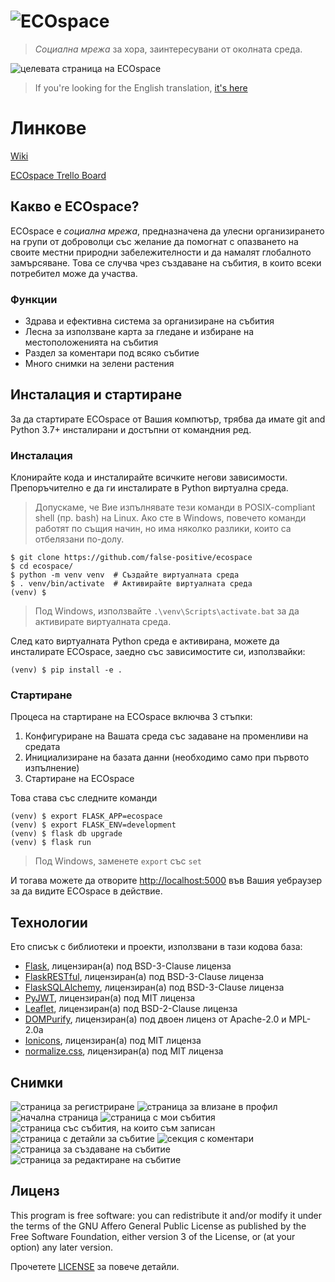 # ![ECOspace](./assets/banner_logo.png)

<!-- README inspired by https://github.com/nukeop/nuclear/ -->

> _Социална мрежа_ за хора, заинтересувани от околната среда.

![целевата страница на ECOspace](./assets/landing.png)

> If you're looking for the English translation, [it's here](https://github.com/false-positive/ecospace/blob/b6004ebf4515278669edcc9e143b5549bb6c23e7/README.md)

# Линкове

[Wiki](https://github.com/false-positive/ecospace/wiki)

[ECOspace Trello Board](https://trello.com/b/FBcRwvkN/ecospace)

## Какво е ECOspace?

ECOspace е _социална мрежа_, предназначена да улесни организирането на групи от доброволци със желание да помогнат с опазването на своите местни природни забележителности и да намалят глобалното замърсяване. Това се случва чрез създаване на събития, в които всеки потребител може да участва.

### Функции

-   Здрава и ефективна система за организиране на събития
-   Лесна за използване карта за гледане и избиране на местоположенията на събития
-   Раздел за коментари под всяко събитие
-   Много снимки на зелени растения

## Инсталация и стартиране

За да стартирате ECOspace от Вашия компютър, трябва да имате git and Python 3.7+ инсталирани и достъпни от командния ред.

### Инсталация

Клонирайте кода и инсталирайте всичките негови зависимости. Препоръчително е да ги инсталирате в Python виртуална среда.

> Допускаме, че Вие изпълнявате тези команди в POSIX-compliant shell (пр. bash) на Linux.
> Ако сте в Windows, повечето команди работят по същия начин, но има няколко разлики, които са отбелязани по-долу.

```shell
$ git clone https://github.com/false-positive/ecospace
$ cd ecospace/
$ python -m venv venv  # Създайте виртуалната среда
$ . venv/bin/activate  # Активирайте виртуалната среда
(venv) $
```

> Под Windows, използвайте `.\venv\Scripts\activate.bat` за да активирате виртуалната среда.

След като виртуалната Python среда е активирана, можете да инсталирате ECOspace, заедно със зависимостите си, използвайки:

```shell
(venv) $ pip install -e .
```

### Стартиране

Процеса на стартиране на ECOspace включва 3 стъпки:

1. Конфигуриране на Вашата среда със задаване на променливи на средата
2. Инициализиране на базата данни (необходимо само при първото изпълнение)
3. Стартиране на ECOspace

Това става със следните команди

```shell
(venv) $ export FLASK_APP=ecospace
(venv) $ export FLASK_ENV=development
(venv) $ flask db upgrade
(venv) $ flask run
```

> Под Windows, заменете `export` със `set`

И тогава можете да отворите <http://localhost:5000> във Вашия уебраузер за да видите ECOspace в действие.

## Технологии

Ето списък с библиотеки и проекти, използвани в тази кодова база:

-   [Flask](https://github.com/pallets/flask), лицензиран(а) под BSD-3-Clause лиценза
-   [FlaskRESTful](https://github.com/flask-restful/flask-restful), лицензиран(а) под BSD-3-Clause лиценза
-   [FlaskSQLAlchemy](https://github.com/pallets/flask-sqlalchemy), лицензиран(а) под BSD-3-Clause лиценза
-   [PyJWT](https://github.com/jpadilla/pyjwt), лицензиран(а) под MIT лиценза
-   [Leaflet](https://github.com/Leaflet/Leaflet), лицензиран(а) под BSD-2-Clause лиценза
-   [DOMPurify](https://github.com/cure53/DOMPurify), лицензиран(а) под двоен лиценз от Apache-2.0 и MPL-2.0а
-   [Ionicons](https://github.com/ionic-team/ionicons), лицензиран(а) под MIT лиценза
-   [normalize.css](https://github.com/necolas/normalize.css/), лицензиран(а) под MIT лиценза

## Снимки

![страница за регистриране](./assets/register.png)
![страница за влизане в профил](./assets/login.png)
![начална страница](./assets/home.png)
![страница с мои събития](./assets/my_events.png)
![страница със събития, на които съм записан](./assets/going.png)
![страница с детайли за събитие](./assets/event.png)
![секция с коментари](./assets/comments.png)
![страница за създаване на събитие](./assets/create_event.png)
![страница за редактиране на събитие](./assets/edit_event.png)

## Лиценз

This program is free software: you can redistribute it and/or modify
it under the terms of the GNU Affero General Public License as published by
the Free Software Foundation, either version 3 of the License, or
(at your option) any later version.

Прочетете [LICENSE](./LICENSE) за повече детайли.

